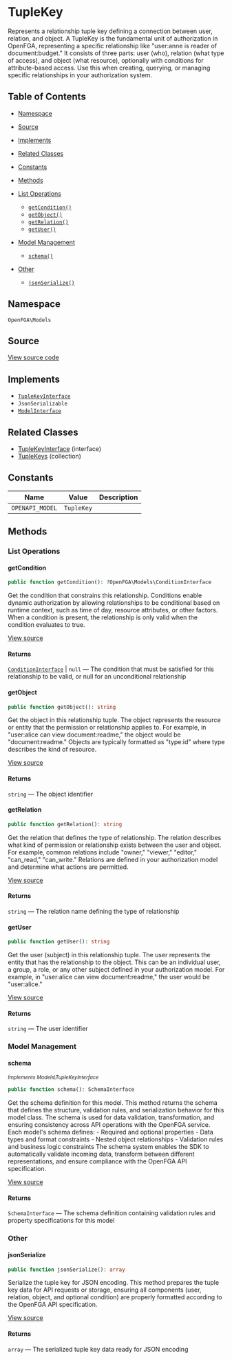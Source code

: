 # TupleKey

Represents a relationship tuple key defining a connection between user, relation, and object. A TupleKey is the fundamental unit of authorization in OpenFGA, representing a specific relationship like &quot;user:anne is reader of document:budget.&quot; It consists of three parts: user (who), relation (what type of access), and object (what resource), optionally with conditions for attribute-based access. Use this when creating, querying, or managing specific relationships in your authorization system.

## Table of Contents

- [Namespace](#namespace)
- [Source](#source)
- [Implements](#implements)
- [Related Classes](#related-classes)
- [Constants](#constants)
- [Methods](#methods)

- [List Operations](#list-operations)
  - [`getCondition()`](#getcondition)
  - [`getObject()`](#getobject)
  - [`getRelation()`](#getrelation)
  - [`getUser()`](#getuser)
- [Model Management](#model-management)
  - [`schema()`](#schema)
- [Other](#other)
  - [`jsonSerialize()`](#jsonserialize)

## Namespace

`OpenFGA\Models`

## Source

[View source code](https://github.com/evansims/openfga-php/blob/main/src/Models/TupleKey.php)

## Implements

- [`TupleKeyInterface`](TupleKeyInterface.md)
- `JsonSerializable`
- [`ModelInterface`](ModelInterface.md)

## Related Classes

- [TupleKeyInterface](Models/TupleKeyInterface.md) (interface)
- [TupleKeys](Models/Collections/TupleKeys.md) (collection)

## Constants

| Name            | Value      | Description |
| --------------- | ---------- | ----------- |
| `OPENAPI_MODEL` | `TupleKey` |             |

## Methods

### List Operations

#### getCondition

```php
public function getCondition(): ?OpenFGA\Models\ConditionInterface

```

Get the condition that constrains this relationship. Conditions enable dynamic authorization by allowing relationships to be conditional based on runtime context, such as time of day, resource attributes, or other factors. When a condition is present, the relationship is only valid when the condition evaluates to true.

[View source](https://github.com/evansims/openfga-php/blob/main/src/Models/TupleKey.php#L80)

#### Returns

[`ConditionInterface`](ConditionInterface.md) &#124; `null` — The condition that must be satisfied for this relationship to be valid, or null for an unconditional relationship

#### getObject

```php
public function getObject(): string

```

Get the object in this relationship tuple. The object represents the resource or entity that the permission or relationship applies to. For example, in &quot;user:alice can view document:readme,&quot; the object would be &quot;document:readme.&quot; Objects are typically formatted as &quot;type:id&quot; where type describes the kind of resource.

[View source](https://github.com/evansims/openfga-php/blob/main/src/Models/TupleKey.php#L89)

#### Returns

`string` — The object identifier

#### getRelation

```php
public function getRelation(): string

```

Get the relation that defines the type of relationship. The relation describes what kind of permission or relationship exists between the user and object. For example, common relations include &quot;owner,&quot; &quot;viewer,&quot; &quot;editor,&quot; &quot;can_read,&quot; &quot;can_write.&quot; Relations are defined in your authorization model and determine what actions are permitted.

[View source](https://github.com/evansims/openfga-php/blob/main/src/Models/TupleKey.php#L98)

#### Returns

`string` — The relation name defining the type of relationship

#### getUser

```php
public function getUser(): string

```

Get the user (subject) in this relationship tuple. The user represents the entity that has the relationship to the object. This can be an individual user, a group, a role, or any other subject defined in your authorization model. For example, in &quot;user:alice can view document:readme,&quot; the user would be &quot;user:alice.&quot;

[View source](https://github.com/evansims/openfga-php/blob/main/src/Models/TupleKey.php#L107)

#### Returns

`string` — The user identifier

### Model Management

#### schema

*<small>Implements Models\TupleKeyInterface</small>*

```php
public function schema(): SchemaInterface

```

Get the schema definition for this model. This method returns the schema that defines the structure, validation rules, and serialization behavior for this model class. The schema is used for data validation, transformation, and ensuring consistency across API operations with the OpenFGA service. Each model&#039;s schema defines: - Required and optional properties - Data types and format constraints - Nested object relationships - Validation rules and business logic constraints The schema system enables the SDK to automatically validate incoming data, transform between different representations, and ensure compliance with the OpenFGA API specification.

[View source](https://github.com/evansims/openfga-php/blob/main/src/Models/ModelInterface.php#L52)

#### Returns

`SchemaInterface` — The schema definition containing validation rules and property specifications for this model

### Other

#### jsonSerialize

```php
public function jsonSerialize(): array

```

Serialize the tuple key for JSON encoding. This method prepares the tuple key data for API requests or storage, ensuring all components (user, relation, object, and optional condition) are properly formatted according to the OpenFGA API specification.

[View source](https://github.com/evansims/openfga-php/blob/main/src/Models/TupleKey.php#L116)

#### Returns

`array` — The serialized tuple key data ready for JSON encoding
